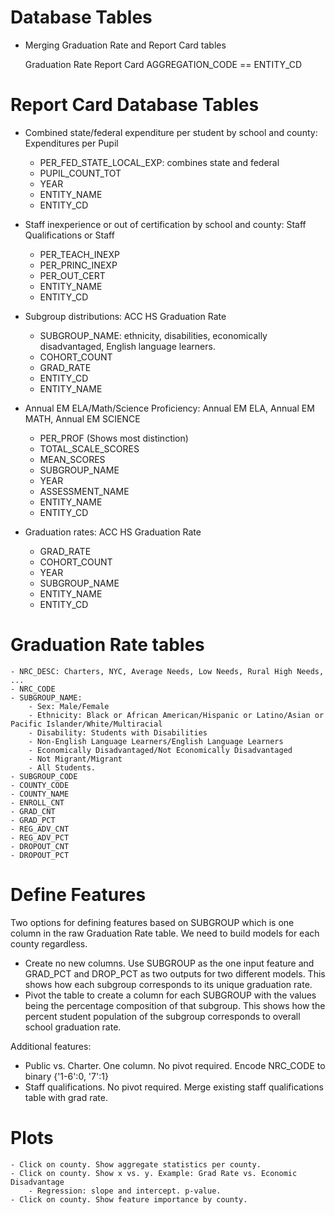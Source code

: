 # Database Tables


* Merging Graduation Rate and Report Card tables
	
	Graduation Rate		Report Card
	AGGREGATION_CODE   ==	ENTITY_CD


# Report Card Database Tables
* Combined state/federal expenditure per student by school and county: Expenditures per Pupil
	- PER_FED_STATE_LOCAL_EXP: combines state and federal
	- PUPIL_COUNT_TOT
	- YEAR
	- ENTITY_NAME
	- ENTITY_CD

* Staff inexperience or out of certification by school and county: Staff Qualifications or Staff
	- PER_TEACH_INEXP
	- PER_PRINC_INEXP
	- PER_OUT_CERT
	- ENTITY_NAME
	- ENTITY_CD

* Subgroup distributions: ACC HS Graduation Rate
	- SUBGROUP_NAME: ethnicity, disabilities, economically disadvantaged, English language learners.
	- COHORT_COUNT
	- GRAD_RATE
	- ENTITY_CD
	- ENTITY_NAME

* Annual EM ELA/Math/Science Proficiency: Annual EM ELA, Annual EM MATH, Annual EM SCIENCE
	- PER_PROF (Shows most distinction)
	- TOTAL_SCALE_SCORES
	- MEAN_SCORES
	- SUBGROUP_NAME
	- YEAR
	- ASSESSMENT_NAME
	- ENTITY_NAME
	- ENTITY_CD

* Graduation rates: ACC HS Graduation Rate
	- GRAD_RATE
	- COHORT_COUNT
	- YEAR
	- SUBGROUP_NAME
	- ENTITY_NAME
	- ENTITY_CD

# Graduation Rate tables
	- NRC_DESC: Charters, NYC, Average Needs, Low Needs, Rural High Needs, ...
	- NRC_CODE
	- SUBGROUP_NAME:
		- Sex: Male/Female
		- Ethnicity: Black or African American/Hispanic or Latino/Asian or Pacific Islander/White/Multiracial
		- Disability: Students with Disabilities
		- Non-English Language Learners/English Language Learners
		- Economically Disadvantaged/Not Economically Disadvantaged
		- Not Migrant/Migrant
		- All Students.
	- SUBGROUP_CODE
	- COUNTY_CODE
	- COUNTY_NAME
	- ENROLL_CNT
	- GRAD_CNT
	- GRAD_PCT
	- REG_ADV_CNT
	- REG_ADV_PCT
	- DROPOUT_CNT
	- DROPOUT_PCT

# Define Features
Two options for defining features based on SUBGROUP which is one column in the raw Graduation Rate table. We need to build models for each county regardless.
* Create no new columns. Use SUBGROUP as the one input feature and GRAD_PCT and DROP_PCT as two outputs for two different models. This shows how each subgroup corresponds to its unique graduation rate.
* Pivot the table to create a column for each SUBGROUP with the values being the percentage composition of that subgroup. This shows how the percent student population of the subgroup corresponds to overall school graduation rate.

Additional features:
* Public vs. Charter. One column. No pivot required. Encode NRC_CODE to binary {'1-6':0, '7':1}
* Staff qualifications. No pivot required. Merge existing staff qualifications table with grad rate.



# Plots
	- Click on county. Show aggregate statistics per county.
	- Click on county. Show x vs. y. Example: Grad Rate vs. Economic Disadvantage
		- Regression: slope and intercept. p-value.
	- Click on county. Show feature importance by county.
